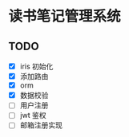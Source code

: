 # 读书笔记管理系统

## TODO

- [x] iris 初始化  
- [x] 添加路由  
- [x] orm  
- [x] 数据校验  
- [ ] 用户注册  
- [ ] jwt 鉴权  
- [ ] 邮箱注册实现  